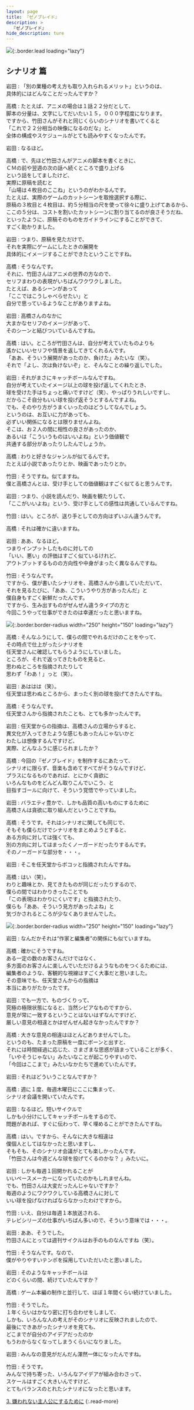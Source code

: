 ```yaml
---
layout: page
title: 『ゼノブレイド』
description: >
  『ゼノブレイド』
hide_description: ture
---
```


![](/interviews/jp/wii/sx4j/vol2/img/mainvisual2.jpg){:.border.lead loading="lazy"}

## シナリオ 篇

岩田
: 「別の業種の考え方も取り入れられるメリット」というのは、<br>具体的にはどんなことだったんですか？

高橋
: たとえば、アニメの場合は１話２２分だとして、<br>脚本の分量は、文字にしてだいたい１５，０００字程度になります。<br>ですから、竹田さんがそれと同じくらいのシナリオを書いてくると<br>「これで２２分相当の映像になるのだな」と、<br>全体の構成やスケジュールがとても読みやすくなったんです。

岩田
: なるほど。

高橋
: で、先ほど竹田さんがアニメの脚本を書くときに、<br>ＣＭの前や翌週の次の話へ続くところで盛り上げる<br>という話をしてましたけど、<br>実際に原稿を読むと<br>「山場は４枚目のここね」というのがわかるんです。<br>たとえば、実際のゲームのカットシーンを取捨選択する際に、<br>原稿の３枚目と４枚目は、約５分相当の尺を使って徐々に盛り上げてあるから、<br>ここの５分は、コストを割いたカットシーンに割り当てるのが良さそうだね、<br>といったように、原稿そのものをガイドラインにすることができて、<br>すごく助かりました。

岩田
: つまり、原稿を見ただけで、<br>それを実際にゲームにしたときの展開を<br>具体的にイメージすることができたということですね。

高橋
: そうなんです。<br>それに、竹田さんはアニメの世界の方なので、<br>セリフまわりの表現がいちばんワクワクしました。<br>たとえば、あるシーンがあって<br>「ここではこうしゃべらせたい」と<br>自分で思っているようなことがありますよね。

岩田
: 高橋さんのなかに<br>大まかなセリフのイメージがあって、<br>そのシーンと結びついているんですね。

高橋
: はい。ところが竹田さんは、自分が考えていたものよりも<br>遙かにいいセリフや情景を返してきてくれるんです。<br>「ああ、そういう展開があったのか、負けた」みたいな（笑）。<br>それで「よし、次は負けないぞ」と、そんなことの繰り返しでした。

岩田
: それがまさにキャッチボールなんですね。<br>自分が考えていたイメージ以上の球を投げ返してくれたとき、<br>球を受けた手はちょっと痛いですけど（笑）、やっぱりうれしいですし、<br>だからこそ自分もいい球を投げ返そうとするんですよね。<br>でも、そのやり方がうまくいったのはどうしてなんでしょう。<br>というのは、お互いに力があっても、<br>必ずいい関係になるとは限りませんよね。<br>そこは、お２人の間に相性の良さがあったのか、<br>あるいは「こういうものはいいよね」という価値観で<br>共通する部分があったりしたんでしょうか。

高橋
: わりと好きなジャンルが似てるんです。<br>たとえば小説であったりとか、映画であったりとか。

竹田
: そうですね。似てますね。<br>僕と高橋さんとは、受け手としての価値観はすごく似てると思うんです。

岩田
: つまり、小説を読んだり、映画を観たりして、<br>「ここがいいよね」という、受け手としての感性は共通しているんですね。

竹田
: はい。ところが、送り手としての方向はずいぶん違うんです。

高橋
: それは確かに違いますね。

岩田
: ああ、なるほど。<br>つまりインプットしたものに対しての<br>「いい、悪い」の評価はすごく似ているけれど、<br>アウトプットするものの方向性や中身がまったく異なるんですね。

竹田
: そうなんです。<br>ですから、僕が書いたシナリオを、高橋さんから直していただいて、<br>それを見るたびに、「ああ、こういうやり方があったんだ」と<br>僕自身もすごく新鮮だったんです。<br>ですから、生み出すものがぜんぜん違うタイプの方と<br>今回こうやって仕事ができたのは幸運だったと思いますね。

![](/interviews/jp/wii/sx4j/vol2/img/photo005.jpg){:.border.border-radius width="250" height="150" loading="lazy"}

高橋
: そんなふうにして、僕らの間でやれるだけのことをやって、<br>その時点で仕上がったシナリオを<br>任天堂さんに確認してもらうようにしていました。<br>ところが、それで返ってきたものを見ると、<br>思わぬところを指摘されたりして<br>思わず「わあ！」っと（笑）。

岩田
: あははは（笑）。<br>任天堂は思わぬところから、まったく別の球を投げてきたんですね。

高橋
: そうなんです。<br>任天堂さんから指摘されたことも、とても多かったんです。

岩田
: 任天堂からの指摘は、高橋さんの立場からすると、<br>異文化が入ってきたような感じもあったんじゃないかと<br>わたしは想像するんですけど、<br>実際、どんなふうに感じられましたか？

高橋
: 今回の『ゼノブレイド』を制作するにあたって、<br>シナリオに限らず、音楽も含めてすべてがそうなんですけど、<br>プラスになるものであれば、とにかく貪欲に<br>いろんなものをどんどん取りこんでいこう、と<br>目指すゴールに向けて、そういう覚悟でやっていました。

岩田
: バラエティ豊かで、しかも品質の高いものにするために<br>高橋さんは貪欲に取り組んだということですね。

高橋
: そうです。それはシナリオに関しても同じで、<br>そもそも僕らだけでシナリオをまとめようとすると、<br>ある方向に対しては強くても、<br>別の方向に対してはまったくノーガードだったりするんです。<br>そのノーガードな部分を・・・。

岩田
: そこを任天堂からボコッと指摘されたんですね。

高橋
: はい（笑）。<br>わりと趣味とか、見てきたものが同じだったりするので、<br>僕らの間ではわかりきったことでも<br>「この表現はわかりにくいです」と指摘されたり、<br>僕らも「ああ、そういう見方があったよね」と<br>気づかされるところが少なくありませんでした。

![](/interviews/jp/wii/sx4j/vol2/img/photo006.jpg){:.border.border-radius width="250" height="150" loading="lazy"}

岩田
: なんだかそれは“作家と編集者”の関係にも似ていますね。

高橋
: 確かにそうですね。<br>ある一定の数のお客さんだけではなく、<br>多方面のお客さんに楽しんでいただけるようなものをつくるためには、<br>編集者のような、客観的な視線はすごく大事だと思いました。<br>その意味でも、任天堂さんからの指摘は<br>本当にありがたかったです。

岩田
: でも一方で、ものづくりって、<br>究極の極限状態になると、当然シビアなものですから、<br>意見が常に一致するということはないはずなんですけど、<br>厳しい意見の相違とかはぜんぜん起きなかったんですか？

高橋
: 大きな意見の相違はほとんどありませんでした。<br>というのも、たまった原稿を一度にボーンと出すと、<br>それには時間経過に応じた、さまざまな思惑が詰まっていることが多く、<br>「いやそうじゃない」みたいなことが起こりやすいので、<br>「今回はここまで」みたいなかたちで進めていたんです。

岩田
: それはどういうことなんですか？

高橋
: 週に１度、毎週木曜日にここに集まって、<br>シナリオ会議を開いていたんです。

岩田
: なるほど。短いサイクルで<br>しかも小分けにしてキャッチボールをするので、<br>問題があれば、すぐに伝わって、早く埋めることができたんですね。

高橋
: はい。ですから、そんなに大きな相違は<br>僕個人としてはなかったと思いますし、<br>そもそも、そのシナリオ会議がとても楽しかったんです。<br>「竹田さんは今週どんな球を投げてくるのかな？ 」みたいに。

岩田
: しかも毎週１回開かれることが<br>いいペースメーカーになっていたのかもしれませんね。<br>でも、竹田さんは大変だったんじゃないですか？<br>毎週のようにワクワクしている高橋さんに対して<br>いい球を投げなければならなかったわけですから。

竹田
: いえ、自分は毎週１本放送される、<br>テレビシリーズの仕事がいちばん多いので、そういう意味では・・・。

岩田
: ああ、そうでした。<br>竹田さんにとっては週刊サイクルはお手のものなんですね（笑）。

竹田
: そうなんです。なので、<br>僕がやりやすいテンポを採用していただいたと思いました。

岩田
: そのようなキャッチボールは<br>どのくらいの間、続けていたんですか？

高橋
: ゲーム本編の制作と並行して、ほぼ１年間くらい続けていました。

竹田
: そうでした。<br>１年くらいはかなり密に打ち合わせをしまして、<br>しかも、いろんな人の考えがそのシナリオに反映されましたので、<br>最後にできあがったシナリオを見ても、<br>どこまでが自分のアイデアだったのか<br>もうわからなくなってしまうくらいになりました。

岩田
: みんなの意見がだんだん渾然一体になったんですね。

竹田
: そうです。<br>みんなで持ち寄った、いろんなアイデアが組み合わさって、<br>スケールはすごく大きいんですけど、<br>とてもバランスのとれたシナリオになったと思います。

[3. 嫌われない主人公にするために](3.md)
{:.read-more}

